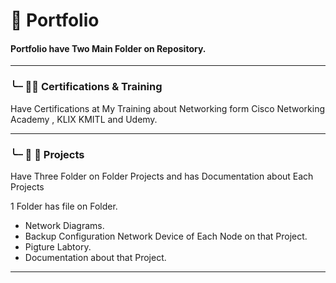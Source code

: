 # 📂 Portfolio
#### Portfolio have Two Main Folder on Repository.
---
### ╰┈ 🔸️📂 Certifications & Training
Have Certifications at My Training  about Networking form Cisco Networking Academy , KLIX KMITL and Udemy.

---

### ╰┈ 🔸️ 📂 Projects
Have Three Folder on Folder Projects and has Documentation about Each Projects

1 Folder has file on Folder.
- Network Diagrams.
- Backup Configuration Network Device of Each Node on that Project.
- Pigture Labtory.
- Documentation about that Project.

---
